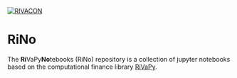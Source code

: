 
[![RIVACON](https://img.shields.io/badge/powered%20by-RIVACON-B99D6D.svg)](https://www.rivacon.com/en/)
# RiNo
The **Ri**VaPy**No**tebooks (RiNo) repository is a collection of jupyter notebooks based on the computational finance library [RiVaPy](https://github.com/RIVACON/RiVaPy).